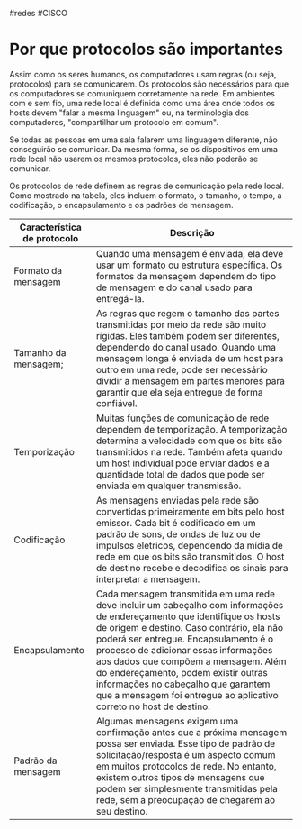 #redes #CISCO 
# Por que protocolos são importantes

Assim como os seres humanos, os computadores usam regras (ou seja, protocolos) para se comunicarem. Os protocolos são necessários para que os computadores se comuniquem corretamente na rede. Em ambientes com e sem fio, uma rede local é definida como uma área onde todos os hosts devem "falar a mesma linguagem" ou, na terminologia dos computadores, "compartilhar um protocolo em comum".

Se todas as pessoas em uma sala falarem uma linguagem diferente, não conseguirão se comunicar. Da mesma forma, se os dispositivos em uma rede local não usarem os mesmos protocolos, eles não poderão se comunicar.

Os protocolos de rede definem as regras de comunicação pela rede local. Como mostrado na tabela, eles incluem o formato, o tamanho, o tempo, a codificação, o encapsulamento e os padrões de mensagem.

| Característica de protocolo | Descrição                                                                                                                                                                                                                                                                                                                                                                                                                                        |
| --------------------------- | ------------------------------------------------------------------------------------------------------------------------------------------------------------------------------------------------------------------------------------------------------------------------------------------------------------------------------------------------------------------------------------------------------------------------------------------------ |
| Formato da mensagem         | Quando uma mensagem é enviada, ela deve usar um formato ou estrutura específica. Os formatos da mensagem dependem do tipo de mensagem e do canal usado para entregá-la.                                                                                                                                                                                                                                                                          |
| Tamanho da mensagem;        | As regras que regem o tamanho das partes transmitidas por meio da rede são muito rígidas. Eles também podem ser diferentes, dependendo do canal usado. Quando uma mensagem longa é enviada de um host para outro em uma rede, pode ser necessário dividir a mensagem em partes menores para garantir que ela seja entregue de forma confiável.                                                                                                   |
| Temporização                | Muitas funções de comunicação de rede dependem de temporização. A temporização determina a velocidade com que os bits são transmitidos na rede. Também afeta quando um host individual pode enviar dados e a quantidade total de dados que pode ser enviada em qualquer transmissão.                                                                                                                                                             |
| Codificação                 | As mensagens enviadas pela rede são convertidas primeiramente em bits pelo host emissor. Cada bit é codificado em um padrão de sons, de ondas de luz ou de impulsos elétricos, dependendo da mídia de rede em que os bits são transmitidos. O host de destino recebe e decodifica os sinais para interpretar a mensagem.                                                                                                                         |
| Encapsulamento              | Cada mensagem transmitida em uma rede deve incluir um cabeçalho com informações de endereçamento que identifique os hosts de origem e destino. Caso contrário, ela não poderá ser entregue. Encapsulamento é o processo de adicionar essas informações aos dados que compõem a mensagem. Além do endereçamento, podem existir outras informações no cabeçalho que garantem que a mensagem foi entregue ao aplicativo correto no host de destino. |
| Padrão da mensagem          | Algumas mensagens exigem uma confirmação antes que a próxima mensagem possa ser enviada. Esse tipo de padrão de solicitação/resposta é um aspecto comum em muitos protocolos de rede. No entanto, existem outros tipos de mensagens que podem ser simplesmente transmitidas pela rede, sem a preocupação de chegarem ao seu destino.                                                                                                             |


















